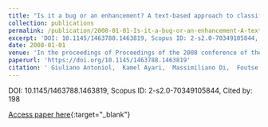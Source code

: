 ```yaml
---
title: "Is it a bug or an enhancement? A text-based approach to classify change requests"
collection: publications
permalink: /publication/2008-01-01-Is-it-a-bug-or-an-enhancement-A-text-based-approach-to-classify-change-requests
excerpt: 'DOI: 10.1145/1463788.1463819, Scopus ID: 2-s2.0-70349105844, Cited by: 198'
date: 2008-01-01
venue: 'In the proceedings of Proceedings of the 2008 conference of the Centre for Advanced Studies on Collaborative Research, October 27-30, 2008, Richmond Hill, Ontario, Canada'
paperurl: 'https://doi.org/10.1145/1463788.1463819'
citation: ' Giuliano Antoniol,  Kamel Ayari,  Massimiliano Di,  Foutse Khomh,  Yann-Ga&quot;el Gu&apos;eh&apos;eneuc, &quot;Is it a bug or an enhancement? A text-based approach to classify change requests.&quot; In the proceedings of Proceedings of the 2008 conference of the Centre for Advanced Studies on Collaborative Research, October 27-30, 2008, Richmond Hill, Ontario, Canada, 2008.'
---
```

DOI: 10.1145/1463788.1463819, Scopus ID: 2-s2.0-70349105844, Cited by: 198

[Access paper here](https://doi.org/10.1145/1463788.1463819){:target="_blank"}
